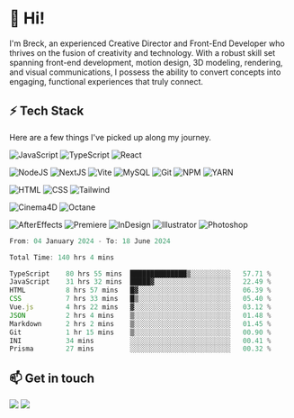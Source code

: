 
# 👋 Hi!

I'm Breck, an experienced Creative Director and Front-End Developer who thrives on the fusion of creativity and technology. With a robust skill set spanning front-end development, motion design, 3D modeling, rendering, and visual communications, I possess the ability to convert concepts into engaging, functional experiences that truly connect.


## ⚡️ Tech Stack

Here are a few things I've picked up along my journey.

![JavaScript](https://img.shields.io/badge/javascript-f1f1f1?style=for-the-badge&logo=javascript) ![TypeScript](https://img.shields.io/badge/TypeScript-f1f1f1?style=for-the-badge&logo=typescript) ![React](https://img.shields.io/badge/React-f1f1f1?style=for-the-badge&logo=react) 

![NodeJS](https://img.shields.io/badge/Node.JS-f1f1f1?style=for-the-badge&logo=node.js) ![NextJS](https://img.shields.io/badge/Next.js-f1f1f1?style=for-the-badge&logo=next.js&logoColor=000000) ![Vite](https://img.shields.io/badge/Vite-f1f1f1?style=for-the-badge&logo=vite&logoColor=%23fffff) ![MySQL](https://img.shields.io/badge/MySQL-f1f1f1?style=for-the-badge&logo=mysql) ![Git](https://img.shields.io/badge/Git-f1f1f1?style=for-the-badge&logo=git) ![NPM](https://img.shields.io/badge/NPM-f1f1f1?style=for-the-badge&logo=npm) ![YARN](https://img.shields.io/badge/Yarn-F1F1F1?style=for-the-badge&logo=yarn)

![HTML](https://img.shields.io/badge/HTML-f1f1f1?style=for-the-badge&logo=HTML5) ![CSS](https://img.shields.io/badge/CSS-f1f1f1?style=for-the-badge&logo=CSS3&logoColor=42adff) ![Tailwind](https://img.shields.io/badge/Tailwind-f1f1f1?style=for-the-badge&logo=TailWindcss)

![Cinema4D](https://img.shields.io/badge/Cinema%204D-f1f1f1?style=for-the-badge&logo=cinema%204d&logoColor=4e2fd2) ![Octane](https://img.shields.io/badge/Octane-f1f1f1?style=for-the-badge&logo=octane%20render&logoColor=e80000)

![AfterEffects](https://img.shields.io/badge/AfterEffects-f1f1f1?style=for-the-badge&logo=adobe%20after%20effects) ![Premiere](https://img.shields.io/badge/Premiere-f1f1f1?style=for-the-badge&logo=adobe%20premiere%20pro) ![InDesign](https://img.shields.io/badge/InDesign-f1f1f1?style=for-the-badge&logo=adobe%20indesign) ![Illustrator](https://img.shields.io/badge/Illustrator-f1f1f1?style=for-the-badge&logo=adobe%20illustrator) ![Photoshop](https://img.shields.io/badge/Photoshop-f1f1f1?style=for-the-badge&logo=adobe%20photoshop)


<!--START_SECTION:waka-->

```js
From: 04 January 2024 - To: 18 June 2024

Total Time: 140 hrs 4 mins

TypeScript    80 hrs 55 mins  ██████████████▒░░░░░░░░░░   57.71 %
JavaScript    31 hrs 32 mins  █████▓░░░░░░░░░░░░░░░░░░░   22.49 %
HTML          8 hrs 57 mins   █▓░░░░░░░░░░░░░░░░░░░░░░░   06.39 %
CSS           7 hrs 33 mins   █▒░░░░░░░░░░░░░░░░░░░░░░░   05.40 %
Vue.js        4 hrs 22 mins   ▓░░░░░░░░░░░░░░░░░░░░░░░░   03.12 %
JSON          2 hrs 4 mins    ▒░░░░░░░░░░░░░░░░░░░░░░░░   01.48 %
Markdown      2 hrs 2 mins    ▒░░░░░░░░░░░░░░░░░░░░░░░░   01.45 %
Git           1 hr 15 mins    ▒░░░░░░░░░░░░░░░░░░░░░░░░   00.90 %
INI           34 mins         ░░░░░░░░░░░░░░░░░░░░░░░░░   00.41 %
Prisma        27 mins         ░░░░░░░░░░░░░░░░░░░░░░░░░   00.32 %
```

<!--END_SECTION:waka-->


## 📫 Get in touch

<a href="https://www.linkedin.com/in/breck-houghton/" target="_blank"><img src="https://img.shields.io/badge/LinkedIn-f1f1f1?style=for-the-badge&logo=LinkedIn&logoColor=008ff3"></a> <a href="mailto:breck@brhdev.com"><img src="https://img.shields.io/badge/Email-f1f1f1?style=for-the-badge&logo=Gmail"></a>
